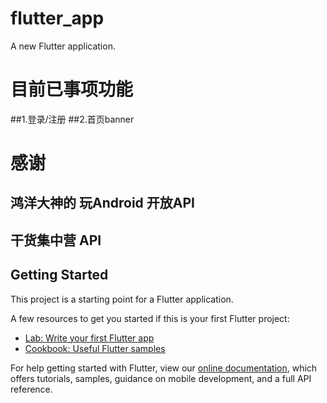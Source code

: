 # flutter_app

A new Flutter application.

# 目前已事项功能
  ##1.登录/注册
  ##2.首页banner
  
# 感谢
 ## 鸿洋大神的 玩Android 开放API
 ## 干货集中营 API 

## Getting Started

This project is a starting point for a Flutter application.

A few resources to get you started if this is your first Flutter project:

- [Lab: Write your first Flutter app](https://flutter.dev/docs/get-started/codelab)
- [Cookbook: Useful Flutter samples](https://flutter.dev/docs/cookbook)

For help getting started with Flutter, view our
[online documentation](https://flutter.dev/docs), which offers tutorials,
samples, guidance on mobile development, and a full API reference.
